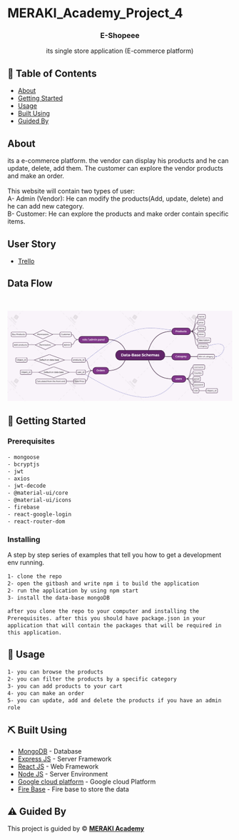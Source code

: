 # MERAKI_Academy_Project_4
<h3 align="center">E-Shopeee</h3>

<p align="center"> its single store application (E-commerce platform)
</p>

## 📝 Table of Contents

- [About](#about)
- [Getting Started](#getting_started)
- [Usage](#usage)
- [Built Using](#built_using)
- [Guided By](#guided_by)

## About <a name = "about"></a>

its a e-commerce platform. the vendor can display his products and he can update, delete, add them. The customer can explore the vendor products and make an order.
<br>
<br>
This website will contain two types of user:<br>
A- Admin (Vendor): He can modify the products(Add, update, delete) and he can add new category.
<br>
B- Customer: He can explore the products and make order contain specific items.

## User Story <a name = "about"></a>

- [Trello](https://trello.com/b/dK8kkVEW/e-commerce-website)
  <br>

## Data Flow <a name = "about"></a>

  <br>

<img src="./Docs/Data-Base Schemas.png" ></a>

## 🏁 Getting Started <a name = "getting_started"></a>

### Prerequisites

```
- mongoose
- bcryptjs
- jwt
- axios
- jwt-decode
- @material-ui/core
- @material-ui/icons
- firebase
- react-google-login
- react-router-dom
```

### Installing

A step by step series of examples that tell you how to get a development env running.

```
1- clone the repo
2- open the gitbash and write npm i to build the application
2- run the application by using npm start
3- install the data-base mongoDB
```

```
after you clone the repo to your computer and installing the Prerequisites. after this you should have package.json in your application that will contain the packages that will be required in this application.
```

## 🎈 Usage <a name="usage"></a>

```
1- you can browse the products
2- you can filter the products by a specific category
3- you can add products to your cart
4- you can make an order
5- you can update, add and delete the products if you have an admin role
```

## ⛏️ Built Using <a name = "built_using"></a>

- [MongoDB](https://www.mongodb.com/) - Database
- [Express JS](https://expressjs.com/) - Server Framework
- [React JS](https://https://reactjs.org/) - Web Framework
- [Node JS](https://nodejs.org/en/) - Server Environment
- [Google cloud platform](https://console.cloud.google.com/) - Google cloud Platform
- [Fire Base](https://firebase.google.com/) - Fire base to store the data

## ⚠️ Guided By <a name = "guided_by"></a>

This project is guided by ©️ **[MERAKI Academy](https://www.meraki-academy.org)**
